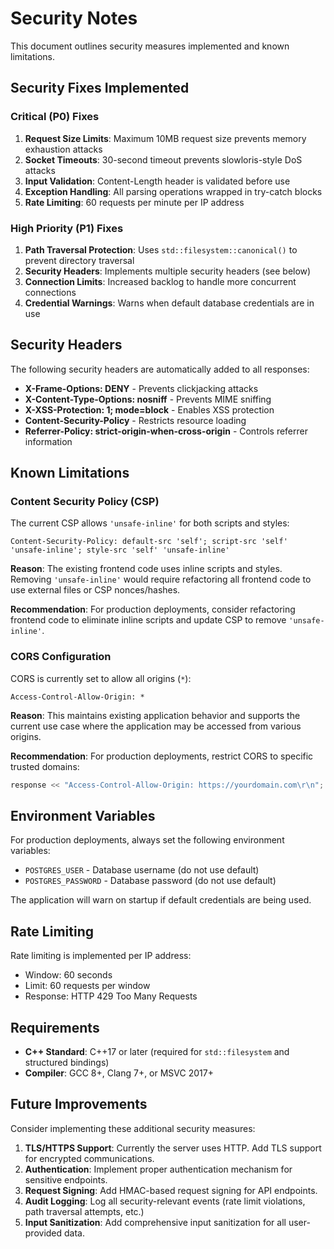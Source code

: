 # Security Notes

This document outlines security measures implemented and known limitations.

## Security Fixes Implemented

### Critical (P0) Fixes
1. **Request Size Limits**: Maximum 10MB request size prevents memory exhaustion attacks
2. **Socket Timeouts**: 30-second timeout prevents slowloris-style DoS attacks
3. **Input Validation**: Content-Length header is validated before use
4. **Exception Handling**: All parsing operations wrapped in try-catch blocks
5. **Rate Limiting**: 60 requests per minute per IP address

### High Priority (P1) Fixes
1. **Path Traversal Protection**: Uses `std::filesystem::canonical()` to prevent directory traversal
2. **Security Headers**: Implements multiple security headers (see below)
3. **Connection Limits**: Increased backlog to handle more concurrent connections
4. **Credential Warnings**: Warns when default database credentials are in use

## Security Headers

The following security headers are automatically added to all responses:

- **X-Frame-Options: DENY** - Prevents clickjacking attacks
- **X-Content-Type-Options: nosniff** - Prevents MIME sniffing
- **X-XSS-Protection: 1; mode=block** - Enables XSS protection
- **Content-Security-Policy** - Restricts resource loading
- **Referrer-Policy: strict-origin-when-cross-origin** - Controls referrer information

## Known Limitations

### Content Security Policy (CSP)
The current CSP allows `'unsafe-inline'` for both scripts and styles:
```
Content-Security-Policy: default-src 'self'; script-src 'self' 'unsafe-inline'; style-src 'self' 'unsafe-inline'
```

**Reason**: The existing frontend code uses inline scripts and styles. Removing `'unsafe-inline'` would require refactoring all frontend code to use external files or CSP nonces/hashes.

**Recommendation**: For production deployments, consider refactoring frontend code to eliminate inline scripts and update CSP to remove `'unsafe-inline'`.

### CORS Configuration
CORS is currently set to allow all origins (`*`):
```
Access-Control-Allow-Origin: *
```

**Reason**: This maintains existing application behavior and supports the current use case where the application may be accessed from various origins.

**Recommendation**: For production deployments, restrict CORS to specific trusted domains:
```cpp
response << "Access-Control-Allow-Origin: https://yourdomain.com\r\n";
```

## Environment Variables

For production deployments, always set the following environment variables:

- `POSTGRES_USER` - Database username (do not use default)
- `POSTGRES_PASSWORD` - Database password (do not use default)

The application will warn on startup if default credentials are being used.

## Rate Limiting

Rate limiting is implemented per IP address:
- Window: 60 seconds
- Limit: 60 requests per window
- Response: HTTP 429 Too Many Requests

## Requirements

- **C++ Standard**: C++17 or later (required for `std::filesystem` and structured bindings)
- **Compiler**: GCC 8+, Clang 7+, or MSVC 2017+

## Future Improvements

Consider implementing these additional security measures:

1. **TLS/HTTPS Support**: Currently the server uses HTTP. Add TLS support for encrypted communications.
2. **Authentication**: Implement proper authentication mechanism for sensitive endpoints.
3. **Request Signing**: Add HMAC-based request signing for API endpoints.
4. **Audit Logging**: Log all security-relevant events (rate limit violations, path traversal attempts, etc.)
5. **Input Sanitization**: Add comprehensive input sanitization for all user-provided data.
